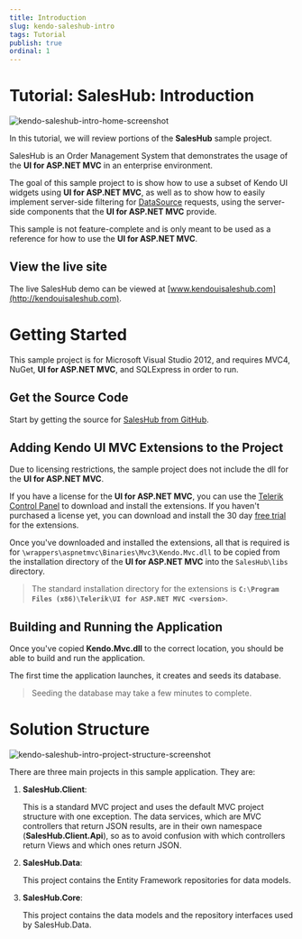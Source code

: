 ```yaml
---
title: Introduction
slug: kendo-saleshub-intro
tags: Tutorial
publish: true
ordinal: 1
---
```


# Tutorial: SalesHub: Introduction

![kendo-saleshub-intro-home-screenshot](images/kendo-saleshub-intro-home-screenshot.png)

In this tutorial, we will review portions of the **SalesHub** sample project.

SalesHub is an Order Management System that demonstrates the usage of the **UI for ASP.NET MVC** in
an enterprise environment.

The goal of this sample project to is show how to use a subset of Kendo UI widgets using **UI for ASP.NET MVC**, as well as
to show how to easily implement server-side filtering for [DataSource](/kendo-ui/api/framework/datasource) requests, using the
server-side components that the **UI for ASP.NET MVC** provide.

This sample is not feature-complete and is only meant to be used as a reference for how to use the **UI for ASP.NET MVC**.

## View the live site

The live SalesHub demo can be viewed at [www.kendouisaleshub.com](http://kendouisaleshub.com).

# Getting Started

This sample project is for Microsoft Visual Studio 2012, and requires MVC4, NuGet, **UI for ASP.NET MVC**, and SQLExpress in order to run.

## Get the Source Code

Start by getting the source for [SalesHub from GitHub](https://github.com/telerik/kendo-saleshub-demo).

## Adding Kendo UI MVC Extensions to the Project

Due to licensing restrictions, the sample project does not include the dll for the **UI for ASP.NET MVC**.

If you have a license for the **UI for ASP.NET MVC**, you can use the [Telerik Control Panel](http://www.telerik.com/download-trial-file.aspx?pid=972)
to download and install the extensions. If you haven't purchased a license yet, you can download and install the 30 day [free trial](http://www.telerik.com/download/kendo-ui-complete)
for the extensions.

Once you've downloaded and installed the extensions, all that is required is for `\wrappers\aspnetmvc\Binaries\Mvc3\Kendo.Mvc.dll` to be copied from the installation
directory of the **UI for ASP.NET MVC** into the `SalesHub\libs` directory.

> The standard installation directory for the extensions is **`C:\Program Files (x86)\Telerik\UI for ASP.NET MVC <version>`**.

## Building and Running the Application

Once you've copied **Kendo.Mvc.dll** to the correct location, you should be able to build and run the application.

The first time the application launches, it creates and seeds its database.

> Seeding the database may take a few minutes to complete.

# Solution Structure

![kendo-saleshub-intro-project-structure-screenshot](images/kendo-saleshub-intro-project-structure-screenshot.png)

There are three main projects in this sample application. They are:

1. **SalesHub.Client**:

    This is a standard MVC project and uses the default MVC project structure with one exception. The data services, which
    are MVC controllers that return JSON results, are in their own namespace (**SalesHub.Client.Api**), so as to avoid confusion
    with which controllers return Views and which ones return JSON.

2. **SalesHub.Data**:

    This project contains the Entity Framework repositories for data models.

3. **SalesHub.Core**:

    This project contains the data models and the repository interfaces used by SalesHub.Data.
